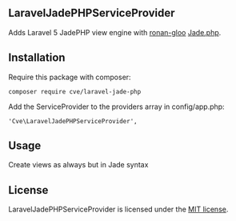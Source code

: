 ## LaravelJadePHPServiceProvider
Adds Laravel 5 JadePHP view engine with [ronan-gloo](https://github.com/ronan-gloo) [Jade.php](https://github.com/ronan-gloo/jade-php).

## Installation

Require this package with composer:

```
composer require cve/laravel-jade-php
```

Add the ServiceProvider to the providers array in config/app.php:

```
'Cve\LaravelJadePHPServiceProvider',
```

## Usage

Create views as always but in Jade syntax

## License

LaravelJadePHPServiceProvider is licensed under the [MIT license](http://opensource.org/licenses/MIT).